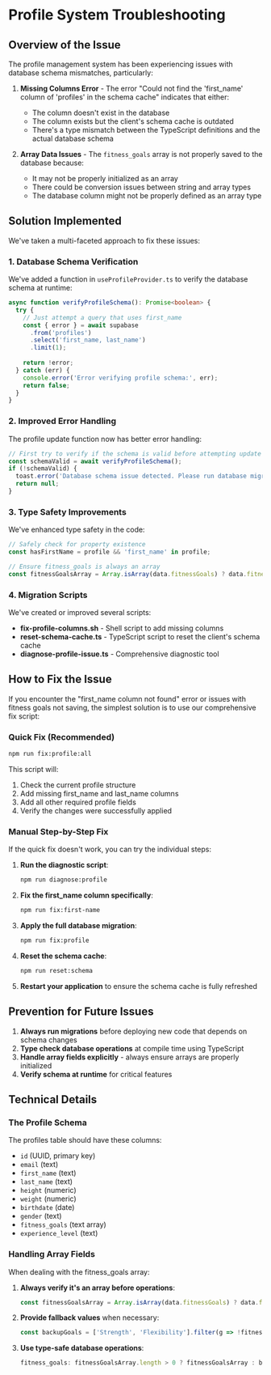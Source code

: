 # Profile System Troubleshooting

## Overview of the Issue

The profile management system has been experiencing issues with database schema mismatches, particularly:

1. **Missing Columns Error** - The error "Could not find the 'first_name' column of 'profiles' in the schema cache" indicates that either:
   - The column doesn't exist in the database
   - The column exists but the client's schema cache is outdated
   - There's a type mismatch between the TypeScript definitions and the actual database schema

2. **Array Data Issues** - The `fitness_goals` array is not properly saved to the database because:
   - It may not be properly initialized as an array
   - There could be conversion issues between string and array types
   - The database column might not be properly defined as an array type

## Solution Implemented

We've taken a multi-faceted approach to fix these issues:

### 1. Database Schema Verification

We've added a function in `useProfileProvider.ts` to verify the database schema at runtime:

```typescript
async function verifyProfileSchema(): Promise<boolean> {
  try {
    // Just attempt a query that uses first_name
    const { error } = await supabase
      .from('profiles')
      .select('first_name, last_name')
      .limit(1);
    
    return !error;
  } catch (err) {
    console.error('Error verifying profile schema:', err);
    return false;
  }
}
```

### 2. Improved Error Handling

The profile update function now has better error handling:

```typescript
// First try to verify if the schema is valid before attempting update
const schemaValid = await verifyProfileSchema();
if (!schemaValid) {
  toast.error('Database schema issue detected. Please run database migrations.');
  return null;
}
```

### 3. Type Safety Improvements

We've enhanced type safety in the code:

```typescript
// Safely check for property existence
const hasFirstName = profile && 'first_name' in profile;

// Ensure fitness_goals is always an array
const fitnessGoalsArray = Array.isArray(data.fitnessGoals) ? data.fitnessGoals : [];
```

### 4. Migration Scripts

We've created or improved several scripts:

- **fix-profile-columns.sh** - Shell script to add missing columns
- **reset-schema-cache.ts** - TypeScript script to reset the client's schema cache
- **diagnose-profile-issue.ts** - Comprehensive diagnostic tool

## How to Fix the Issue

If you encounter the "first_name column not found" error or issues with fitness goals not saving, the simplest solution is to use our comprehensive fix script:

### Quick Fix (Recommended)

```bash
npm run fix:profile:all
```

This script will:
1. Check the current profile structure
2. Add missing first_name and last_name columns 
3. Add all other required profile fields
4. Verify the changes were successfully applied

### Manual Step-by-Step Fix

If the quick fix doesn't work, you can try the individual steps:

1. **Run the diagnostic script**:
   ```bash
   npm run diagnose:profile
   ```

2. **Fix the first_name column specifically**:
   ```bash
   npm run fix:first-name
   ```

3. **Apply the full database migration**:
   ```bash
   npm run fix:profile
   ```

4. **Reset the schema cache**:
   ```bash
   npm run reset:schema
   ```

5. **Restart your application** to ensure the schema cache is fully refreshed

## Prevention for Future Issues

1. **Always run migrations** before deploying new code that depends on schema changes
2. **Type check database operations** at compile time using TypeScript
3. **Handle array fields explicitly** - always ensure arrays are properly initialized
4. **Verify schema at runtime** for critical features

## Technical Details

### The Profile Schema

The profiles table should have these columns:

- `id` (UUID, primary key)
- `email` (text)
- `first_name` (text)
- `last_name` (text)
- `height` (numeric)
- `weight` (numeric)
- `birthdate` (date)
- `gender` (text)
- `fitness_goals` (text array)
- `experience_level` (text)

### Handling Array Fields

When dealing with the fitness_goals array:

1. **Always verify it's an array before operations**:
   ```typescript
   const fitnessGoalsArray = Array.isArray(data.fitnessGoals) ? data.fitnessGoals : [];
   ```

2. **Provide fallback values** when necessary:
   ```typescript
   const backupGoals = ['Strength', 'Flexibility'].filter(g => !fitnessGoalsArray.includes(g));
   ```

3. **Use type-safe database operations**:
   ```typescript
   fitness_goals: fitnessGoalsArray.length > 0 ? fitnessGoalsArray : backupGoals,
   ```
